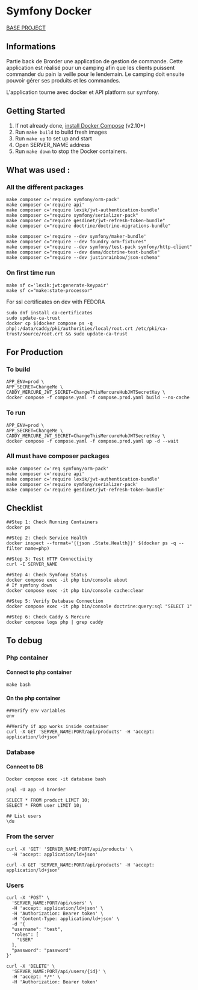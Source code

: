 # Symfony Docker

[BASE PROJECT](https://github.com/dunglas/symfony-docker)

## Informations

Partie back de Brorder une application de gestion de commande. 
Cette application est réalisé pour un camping afin que les clients puissent commander du pain la veille pour le lendemain.
Le camping doit ensuite pouvoir gérer ses produits et les commandes.

L'application tourne avec docker et API platform sur symfony.

## Getting Started

1. If not already done, [install Docker Compose](https://docs.docker.com/compose/install/) (v2.10+)
2. Run `make build` to build fresh images
3. Run `make up` to set up and start
4. Open SERVER_NAME address
5. Run `make down` to stop the Docker containers.

## What was used :

### All the different packages
```
make composer c='require symfony/orm-pack'
make composer c='require api'
make composer c='require lexik/jwt-authentication-bundle'
make composer c="require symfony/serializer-pack"
make composer c="require gesdinet/jwt-refresh-token-bundle"
make composer c="require doctrine/doctrine-migrations-bundle"

make composer c='require --dev symfony/maker-bundle'
make composer c="require --dev foundry orm-fixtures"
make composer c="require --dev symfony/test-pack symfony/http-client"
make composer c="require --dev dama/doctrine-test-bundle"
make composer c="require --dev justinrainbow/json-schema"
```

### On first time run
```
make sf c='lexik:jwt:generate-keypair'
make sf c="make:state-processor"
```

For ssl certificates on dev with FEDORA
```
sudo dnf install ca-certificates
sudo update-ca-trust
docker cp $(docker compose ps -q php):/data/caddy/pki/authorities/local/root.crt /etc/pki/ca-trust/source/root.crt && sudo update-ca-trust
```

## For Production

### To build
```
APP_ENV=prod \
APP_SECRET=ChangeMe \
CADDY_MERCURE_JWT_SECRET=ChangeThisMercureHubJWTSecretKey \
docker compose -f compose.yaml -f compose.prod.yaml build --no-cache
```

### To run
```
APP_ENV=prod \
APP_SECRET=ChangeMe \
CADDY_MERCURE_JWT_SECRET=ChangeThisMercureHubJWTSecretKey \
docker compose -f compose.yaml -f compose.prod.yaml up -d --wait
```

### All must have composer packages
```
make composer c='req symfony/orm-pack'
make composer c='require api'
make composer c='require lexik/jwt-authentication-bundle'
make composer c='require symfony/serializer-pack'
make composer c='require gesdinet/jwt-refresh-token-bundle'
```


## Checklist
```
##Step 1: Check Running Containers
docker ps

##Step 2: Check Service Health
docker inspect --format='{{json .State.Health}}' $(docker ps -q --filter name=php)

##Step 3: Test HTTP Connectivity
curl -I SERVER_NAME

##Step 4: Check Symfony Status
docker compose exec -it php bin/console about
# If symfony down
docker compose exec -it php bin/console cache:clear

##Step 5: Verify Database Connection
docker compose exec -it php bin/console doctrine:query:sql "SELECT 1"

##Step 6: Check Caddy & Mercure
docker compose logs php | grep caddy
```

## To debug

### Php container
#### Connect to php container
```
make bash 
```
#### On the php container 
```
##Verify env variables
env

##Verify if app works inside container
curl -X GET 'SERVER_NAME:PORT/api/products' -H 'accept: application/ld+json'
```

### Database
#### Connect to DB 
```
Docker compose exec -it database bash
```
```
psql -U app -d brorder

SELECT * FROM product LIMIT 10;
SELECT * FROM user LIMIT 10;

## List users
\du 

```

### From the server
```
curl -X 'GET' 'SERVER_NAME:PORT/api/products' \
  -H 'accept: application/ld+json'

curl -X GET 'SERVER_NAME:PORT/api/products' -H 'accept: application/ld+json'
```

### Users
```
curl -X 'POST' \
  'SERVER_NAME:PORT/api/users' \
  -H 'accept: application/ld+json' \
  -H 'Authorization: Bearer token' \
  -H 'Content-Type: application/ld+json' \
  -d '{
  "username": "test",
  "roles": [
    "USER"
  ],
  "password": "password"
}'

curl -X 'DELETE' \
  'SERVER_NAME:PORT/api/users/{id}' \
  -H 'accept: */*' \
  -H 'Authorization: Bearer token'
```